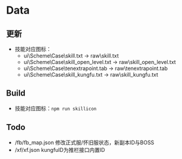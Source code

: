 # Data

## 更新
- 技能对应图标：
    - ui\Scheme\Case\skill.txt -> raw\skill.txt
    - ui\Scheme\Case\skill_open_level.txt -> raw\skill_open_level.txt
    - ui\Scheme\Case\tenextrapoint.tab -> raw\tenextrapoint.tab
    - ui\Scheme\Case\skill_kungfu.txt -> raw\skill_kungfu.txt

## Build
- 技能对应图标：`npm run skillicon`

## Todo
+ /fb/fb_map.json 修改正式服/怀旧服状态，新副本ID与BOSS
+ /xf/xf.json  kungfuID为推栏接口内置ID
